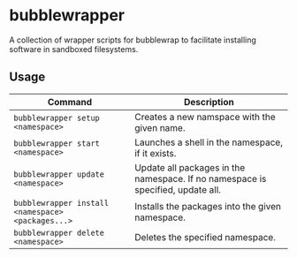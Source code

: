 # bubblewrapper #
A collection of wrapper scripts for bubblewrap to facilitate installing
software in sandboxed filesystems.
## Usage ##
| Command | Description |
| ------- | ------ |
| `bubblewrapper setup <namespace>` | Creates a new namspace with the given name. |
| `bubblewrapper start <namespace>` | Launches a shell in the namespace, if it exists. |
|`bubblewrapper update <namespace>` | Update all packages in the namespace. If no namespace is specified, update all. |
| `bubblewrapper install <namespace> <packages...>` |  Installs the packages into the given namespace. |
| `bubblewrapper delete <namespace>` | Deletes the specified namespace.
